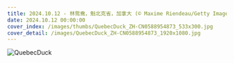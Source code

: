 ```yaml
---
title: 2024.10.12 - 林鸳鸯，魁北克省，加拿大 (© Maxime Riendeau/Getty Images)
date: 2024.10.12 00:00:00
cover_index: /images/thumbs/QuebecDuck_ZH-CN0588954873_533x300.jpg
cover_detail: /images/QuebecDuck_ZH-CN0588954873_1920x1080.jpg
---
```


![QuebecDuck](/images/QuebecDuck_ZH-CN0588954873_1920x1080.jpg)
